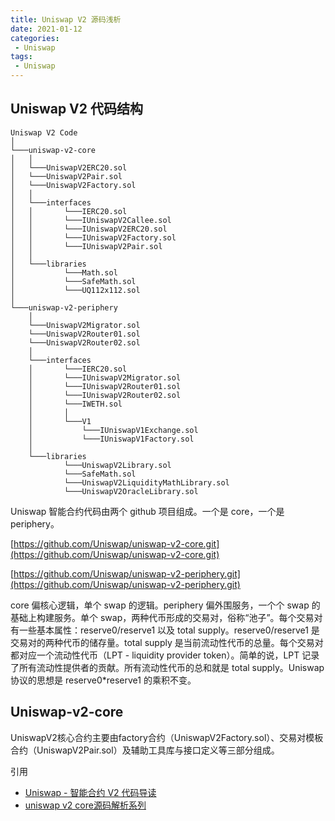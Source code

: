 ```yaml
---
title: Uniswap V2 源码浅析
date: 2021-01-12
categories:
 - Uniswap
tags:
 - Uniswap
---
```


## Uniswap V2 代码结构

```
Uniswap V2 Code
│
└───uniswap-v2-core
│   │ 
│   └───UniswapV2ERC20.sol
│   └───UniswapV2Pair.sol
│   └───UniswapV2Factory.sol
│   │   
│   └───interfaces
│   │       └───IERC20.sol
│   │       └───IUniswapV2Callee.sol
│   │       └───IUniswapV2ERC20.sol
│   │       └───IUniswapV2Factory.sol
│   │       └───IUniswapV2Pair.sol
│   │
│   └───libraries
│           └───Math.sol
│           └───SafeMath.sol
│           └───UQ112x112.sol
│   
└───uniswap-v2-periphery
    │ 
    └───UniswapV2Migrator.sol
    └───UniswapV2Router01.sol
    └───UniswapV2Router02.sol
    │   
    └───interfaces
    │       └───IERC20.sol
    │       └───IUniswapV2Migrator.sol
    │       └───IUniswapV2Router01.sol
    │       └───IUniswapV2Router02.sol
    │       └───IWETH.sol
    │       │   
    │       └───V1
    │           └───IUniswapV1Exchange.sol
    │           └───IUniswapV1Factory.sol
    │           
    └───libraries
            └───UniswapV2Library.sol
            └───SafeMath.sol
            └───UniswapV2LiquidityMathLibrary.sol
            └───UniswapV2OracleLibrary.sol
```


Uniswap 智能合约代码由两个 github 项目组成。一个是 core，一个是 periphery。

[https://github.com/Uniswap/uniswap-v2-core.git](https://github.com/Uniswap/uniswap-v2-core.git)

[https://github.com/Uniswap/uniswap-v2-periphery.git](https://github.com/Uniswap/uniswap-v2-periphery.git)

core 偏核心逻辑，单个 swap 的逻辑。periphery 偏外围服务，一个个 swap 的基础上构建服务。单个 swap，两种代币形成的交易对，俗称“池子”。每个交易对有一些基本属性：reserve0/reserve1 以及 total supply。reserve0/reserve1 是交易对的两种代币的储存量。total supply 是当前流动性代币的总量。每个交易对都对应一个流动性代币（LPT - liquidity provider token）。简单的说，LPT 记录了所有流动性提供者的贡献。所有流动性代币的总和就是 total supply。Uniswap 协议的思想是 reserve0*reserve1 的乘积不变。

## Uniswap-v2-core
UniswapV2核心合约主要由factory合约（UniswapV2Factory.sol）、交易对模板合约（UniswapV2Pair.sol）及辅助工具库与接口定义等三部分组成。

引用
* [Uniswap - 智能合约 V2 代码导读](https://www.chainnews.com/articles/611741523815.htm)
* [uniswap v2 core源码解析系列](https://www.cnblogs.com/zccst/p/14822893.html)